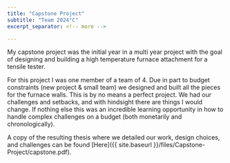 ```yaml
---
title: "Capstone Project"
subtitle: "Team 2024°C"
excerpt_separator: <!-- more -->

---
```


My capstone project was the initial year in a multi year project with the goal of designing and building a high temperature furnace attachment for a tensile tester.

<!-- more -->

For this project I was one member of a team of 4. Due in part to budget constraints (new project & small team) we designed and built all the pieces for the furnace walls. This is by no means a perfect project. We had our challenges and setbacks, and with hindsight there are things I would change. If nothing else this was an incredible learning opportunity in how to handle complex challenges on a budget (both monetarily and chronologically).

A copy of the resulting thesis where we detailed our work, design choices, and challenges can be found [Here]({{ site.baseurl }}/files/Capstone-Project/capstone.pdf).